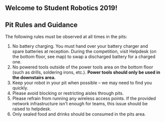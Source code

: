 ## Welcome to Student Robotics 2019!

## Pit Rules and Guidance

The following rules must be observed at all times in the pits:

1.	No battery charging. You must hand over your battery charger and spare batteries at reception. During the competition, visit Helpdesk (on the bottom floor, see map) to swap a discharged battery for a charged one.
2.	No powered tools outside of the power tools area on the bottom floor (such as drills, soldering irons, etc.). **Power tools should only be used in the downstairs area.**
3.	Keep your robot in your pit when possible – we may need to find you quickly.
4.	Please avoid blocking or restricting aisles through pits.
5.	Please refrain from running any wireless access points. If the provided network infrastructure isn't enough for teams, this issue should be raised to helpdesk.
6.	Only sealed food and drinks should be consumed in the pits area.
